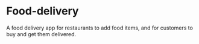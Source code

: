 # Food-delivery
A food delivery app for restaurants to add food items, and for customers to buy and get them delivered.
